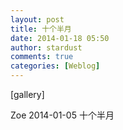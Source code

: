 ```yaml
---
layout: post
title: 十个半月
date: 2014-01-18 05:50
author: stardust
comments: true
categories: [Weblog]
---
```

[gallery]
<p>Zoe 2014-01-05 十个半月</p>

